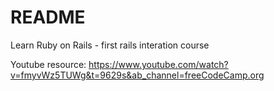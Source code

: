 # README

Learn Ruby on Rails - first rails interation course

Youtube resource: https://www.youtube.com/watch?v=fmyvWz5TUWg&t=9629s&ab_channel=freeCodeCamp.org
